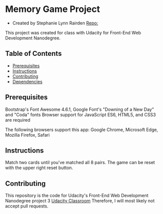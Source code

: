 # Memory Game Project
* Created by Stephanie Lynn Rairden [Repo:](http://pocketram.com/fend-project-memory-game/)

This project was created for class with Udacity for Front-End Web Development Nanodegree.

## Table of Contents

* [Prerequisites](#prerequesites)
* [Instructions](#instructions)
* [Contributing](#contributing)
* [Dependencies](#dependencies)

## Prerequisites

Bootstrap's Font Awesome 4.6.1,
Google Font's "Downing of a New Day" and "Coda" fonts
Browser support for JavaScript ES6, HTML5, and CSS3 are required

The following browsers support this app:
Google Chrome,
Microsoft Edge,
Mozilla Firefox,
Safari

## Instructions

Match two cards until you've matched all 8 pairs. The game can be reset with the upper right reset button.

## Contributing

This repository is the code for Udacity's Front-End Web Development Nanodegree project 3 [Udacity Classroom](https://www.udacity.com/) Therefore, I will most likely not accept pull requests.